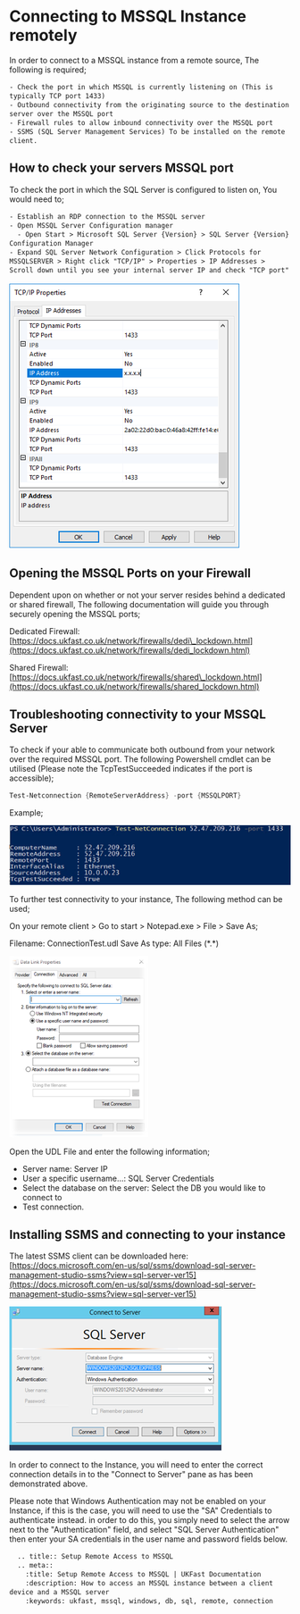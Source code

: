 # Connecting to MSSQL Instance remotely

In order to connect to a MSSQL instance from a remote source, The following is required;
```
- Check the port in which MSSQL is currently listening on (This is typically TCP port 1433)
- Outbound connectivity from the originating source to the destination server over the MSSQL port
- Firewall rules to allow inbound connectivity over the MSSQL port
- SSMS (SQL Server Management Services) To be installed on the remote client.
```
## How to check your servers MSSQL port

To check the port in which the SQL Server is configured to listen on, You would need to;
```
- Establish an RDP connection to the MSSQL server
- Open MSSQL Server Configuration manager
  - Open Start > Microsoft SQL Server {Version} > SQL Server {Version} Configuration Manager
- Expand SQL Server Network Configuration > Click Protocols for MSSQLSERVER > Right click "TCP/IP" > Properties > IP Addresses > Scroll down until you see your internal server IP and check "TCP port"
```
![Instance options](Images/mssql_remote/sql_configuration_manager.PNG)

## Opening the MSSQL Ports on your Firewall

Dependent upon on whether or not your server resides behind a dedicated or shared firewall, The following documentation will guide you through securely opening the MSSQL ports;

Dedicated Firewall: [https://docs.ukfast.co.uk/network/firewalls/dedi\_lockdown.html](https://docs.ukfast.co.uk/network/firewalls/dedi_lockdown.html)

Shared Firewall: [https://docs.ukfast.co.uk/network/firewalls/shared\_lockdown.html](https://docs.ukfast.co.uk/network/firewalls/shared_lockdown.html)

## Troubleshooting connectivity to your MSSQL Server

To check if your able to communicate both outbound from your network over the required MSSQL port. The following Powershell cmdlet can be utilised (Please note the TcpTestSucceeded indicates if the port is accessible);
```powershell
Test-Netconnection {RemoteServerAddress} -port {MSSQLPORT}
```
Example;

![Instance options](Images/mssql_remote/tnc.png)

To further test connectivity to your instance, The following method can be used;

On your remote client > Go to start > Notepad.exe > File > Save As;

Filename: ConnectionTest.udl
Save As type: All Files (\*.\*)

![Instance options](Images/mssql_remote/udl_test.png)

Open the UDL File and enter the following information;

- Server name: Server IP
- User a specific username…: SQL Server Credentials
- Select the database on the server: Select the DB you would like to connect to
- Test connection.

## Installing SSMS and connecting to your instance

The latest SSMS client can be downloaded here: [https://docs.microsoft.com/en-us/sql/ssms/download-sql-server-management-studio-ssms?view=sql-server-ver15](https://docs.microsoft.com/en-us/sql/ssms/download-sql-server-management-studio-ssms?view=sql-server-ver15)

![Instance options](Images/mssql_remote/ssms.png)

In order to connect to the Instance, you will need to enter the correct connection details in to the "Connect to Server" pane as has been demonstrated above.

Please note that Windows Authentication may not be enabled on your Instance, if this is the case, you will need to use the "SA" Credentials to authenticate instead. in order to do this, you simply need to select the arrow next to the "Authentication" field, and select "SQL Server Authentication" then enter your SA credentials in the user name and password fields below.

```eval_rst
  .. title:: Setup Remote Access to MSSQL
  .. meta::
    :title: Setup Remote Access to MSSQL | UKFast Documentation
    :description: How to access an MSSQL instance between a client device and a MSSQL server
    :keywords: ukfast, mssql, windows, db, sql, remote, connection
```
